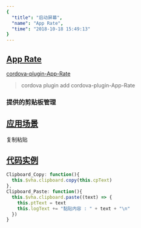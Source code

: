 ```yaml
---
{
  "title": "启动屏幕",
  "name": "App Rate",
  "time": "2018-10-18 15:49:13"
}
---
```

<!-- ------------------------------------------- -->
<section id="App-Rate">

# **[App Rate](#App-Rate)**

<p><a class="ui-r-npm" href="https://www.npmjs.com/package/cordova-plugin-App-Rate" target="_blank">cordova-plugin-App-Rate</a></p>

> cordova plugin add cordova-plugin-App-Rate

### 提供的剪贴板管理

</section>
<!-- ------------------------------------------- -->
<section id="Scenes">

## **[应用场景](#Scenes)**

复制粘贴

</section>
<!-- ------------------------------------------- -->
<section id="code">

## **[代码实例](#code)**

```javascript
Clipboard_Copy: function(){
  this.$vha.clipboard.copy(this.cpText)
},
Clipboard_Paste: function(){
  this.$vha.clipboard.paste((text) => {
    this.ptText = text
    this.logText += "黏贴内容 : " + text + "\n"
  })
}
```

</section>
<!-- ------------------------------------------- -->